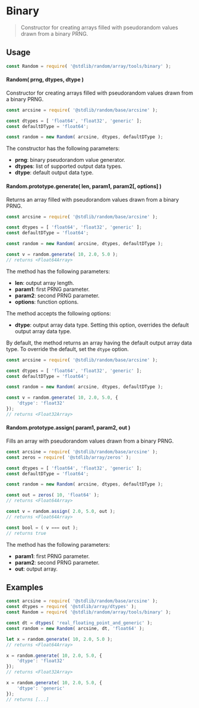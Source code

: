 <!--

@license Apache-2.0

Copyright (c) 2024 The Stdlib Authors.

Licensed under the Apache License, Version 2.0 (the "License");
you may not use this file except in compliance with the License.
You may obtain a copy of the License at

   http://www.apache.org/licenses/LICENSE-2.0

Unless required by applicable law or agreed to in writing, software
distributed under the License is distributed on an "AS IS" BASIS,
WITHOUT WARRANTIES OR CONDITIONS OF ANY KIND, either express or implied.
See the License for the specific language governing permissions and
limitations under the License.

-->

# Binary

> Constructor for creating arrays filled with pseudorandom values drawn from a binary PRNG.

<section class="usage">

## Usage

```javascript
const Random = require( '@stdlib/random/array/tools/binary' );
```

#### Random( prng, dtypes, dtype )

Constructor for creating arrays filled with pseudorandom values drawn from a binary PRNG.

```javascript
const arcsine = require( '@stdlib/random/base/arcsine' );

const dtypes = [ 'float64', 'float32', 'generic' ];
const defaultDType = 'float64';

const random = new Random( arcsine, dtypes, defaultDType );
```

The constructor has the following parameters:

-   **prng**: binary pseudorandom value generator.
-   **dtypes**: list of supported output data types.
-   **dtype**: default output data type.

#### Random.prototype.generate( len, param1, param2\[, options] )

Returns an array filled with pseudorandom values drawn from a binary PRNG.

```javascript
const arcsine = require( '@stdlib/random/base/arcsine' );

const dtypes = [ 'float64', 'float32', 'generic' ];
const defaultDType = 'float64';

const random = new Random( arcsine, dtypes, defaultDType );

const v = random.generate( 10, 2.0, 5.0 );
// returns <Float64Array>
```

The method has the following parameters:

-   **len**: output array length.
-   **param1**: first PRNG parameter.
-   **param2**: second PRNG parameter.
-   **options**: function options.

The method accepts the following options:

-   **dtype**: output array data type. Setting this option, overrides the default output array data type.

By default, the method returns an array having the default output array data type. To override the default, set the `dtype` option.

```javascript
const arcsine = require( '@stdlib/random/base/arcsine' );

const dtypes = [ 'float64', 'float32', 'generic' ];
const defaultDType = 'float64';

const random = new Random( arcsine, dtypes, defaultDType );

const v = random.generate( 10, 2.0, 5.0, {
    'dtype': 'float32'
});
// returns <Float32Array>
```

#### Random.prototype.assign( param1, param2, out )

Fills an array with pseudorandom values drawn from a binary PRNG.

```javascript
const arcsine = require( '@stdlib/random/base/arcsine' );
const zeros = require( '@stdlib/array/zeros' );

const dtypes = [ 'float64', 'float32', 'generic' ];
const defaultDType = 'float64';

const random = new Random( arcsine, dtypes, defaultDType );

const out = zeros( 10, 'float64' );
// returns <Float64Array>

const v = random.assign( 2.0, 5.0, out );
// returns <Float64Array>

const bool = ( v === out );
// returns true
```

The method has the following parameters:

-   **param1**: first PRNG parameter.
-   **param2**: second PRNG parameter.
-   **out**: output array.

</section>

<!-- /.usage -->

<section class="notes">

</section>

<!-- /.notes -->

<section class="examples">

## Examples

<!-- eslint no-undef: "error" -->

```javascript
const arcsine = require( '@stdlib/random/base/arcsine' );
const dtypes = require( '@stdlib/array/dtypes' );
const Random = require( '@stdlib/random/array/tools/binary' );

const dt = dtypes( 'real_floating_point_and_generic' );
const random = new Random( arcsine, dt, 'float64' );

let x = random.generate( 10, 2.0, 5.0 );
// returns <Float64Array>

x = random.generate( 10, 2.0, 5.0, {
    'dtype': 'float32'
});
// returns <Float32Array>

x = random.generate( 10, 2.0, 5.0, {
    'dtype': 'generic'
});
// returns [...]
```

</section>

<!-- /.examples -->

<!-- Section for related `stdlib` packages. Do not manually edit this section, as it is automatically populated. -->

<section class="related">

</section>

<!-- /.related -->

<!-- Section for all links. Make sure to keep an empty line after the `section` element and another before the `/section` close. -->

<section class="links">

</section>

<!-- /.links -->
